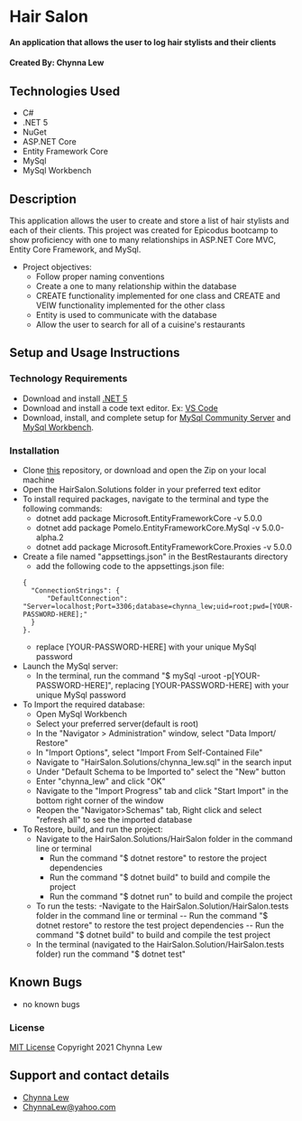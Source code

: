 # Hair Salon

#### An application that allows the user to log hair stylists and their clients

#### Created By: Chynna Lew

## Technologies Used

* C#
* .NET 5
* NuGet
* ASP.NET Core
* Entity Framework Core
* MySql
* MySql Workbench

## Description

This application allows the user to create and store a list of hair stylists and each of their clients. This project was created for Epicodus bootcamp to show proficiency with one to many relationships in ASP.NET Core MVC, Entity Core Framework, and MySql.
* Project objectives:
  - Follow proper naming conventions
  - Create a one to many relationship within the database
  - CREATE functionality implemented for one class and CREATE and VEIW functionality implemented for the other class
  - Entity is used to communicate with the database
  - Allow the user to search for all of a cuisine's restaurants

## Setup and Usage Instructions

### Technology Requirements

* Download and install [.NET 5](https://dotnet.microsoft.com/download/dotnet/5.0)
* Download and install a code text editor. Ex: [VS Code](https://code.visualstudio.com/)
* Download, install, and complete setup for [MySql Community Server](https://dev.mysql.com/downloads/file/?id=484914) and [MySql Workbench](https://dev.mysql.com/downloads/file/?id=484391).

### Installation

* Clone [this](https://github.com/chynnalew/HairSalon.Solution) repository, or download and open the Zip on your local machine
* Open the HairSalon.Solutions folder in your preferred text editor
* To install required packages, navigate to the terminal and type the following commands:
  - dotnet add package Microsoft.EntityFrameworkCore -v 5.0.0
  - dotnet add package Pomelo.EntityFrameworkCore.MySql -v 5.0.0-alpha.2
  - dotnet add package Microsoft.EntityFrameworkCore.Proxies -v 5.0.0
* Create a file named "appsettings.json" in the BestRestaurants directory
  - add the following code to the appsettings.json file:
  ```
  {
    "ConnectionStrings": {
        "DefaultConnection": "Server=localhost;Port=3306;database=chynna_lew;uid=root;pwd=[YOUR-PASSWORD-HERE];"
    }
  }.
  ```
  - replace [YOUR-PASSWORD-HERE] with your unique MySql password
* Launch the MySql server:
  - In the terminal, run the command "$ mySql -uroot -p[YOUR-PASSWORD-HERE]", replacing [YOUR-PASSWORD-HERE] with your unique MySql password
* To Import the required database:
  - Open MySql Workbench
  - Select your preferred server(default is root)
  - In the "Navigator > Administration" window, select "Data Import/ Restore"
  - In "Import Options", select "Import From Self-Contained File"
  - Navigate to "HairSalon.Solutions/chynna_lew.sql" in the search input
  - Under "Default Schema to be Imported to" select the "New" button
  - Enter "chynna_lew" and click "OK"
  - Navigate to the "Import Progress" tab and click "Start Import" in the bottom right corner of the window
  - Reopen the "Navigator>Schemas" tab, Right click and select "refresh all" to see the imported database
* To Restore, build, and run the project:
  - Navigate to the HairSalon.Solutions/HairSalon folder in the command line or terminal
    - Run the command "$ dotnet restore" to restore the project dependencies
    - Run the command "$ dotnet build" to build and compile the project
    - Run the command "$ dotnet run" to build and compile the project
  * To run the tests:
 -Navigate to the HairSalon.Solution/HairSalon.tests folder in the command line or terminal 
    -- Run the command "$ dotnet restore" to restore the test project dependencies
    -- Run the command "$ dotnet build" to build and compile the test project
  - In the terminal (navigated to the HairSalon.Solution/HairSalon.tests folder) run the command "$ dotnet test"


## Known Bugs

* no known bugs

### License

[MIT License](https://opensource.org/licenses/MIT)
Copyright 2021 Chynna Lew

## Support and contact details

* [Chynna Lew](github.com/chynnalew) 
* <ChynnaLew@yahoo.com>